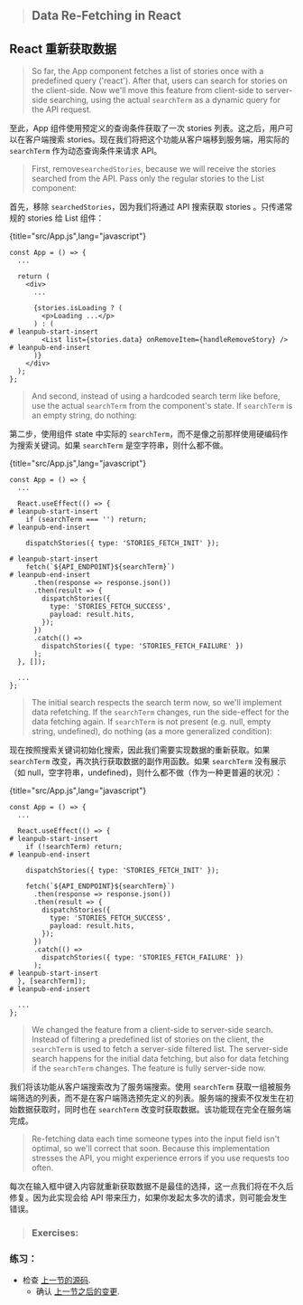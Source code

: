 > ## Data Re-Fetching in React

## React 重新获取数据

> So far, the App component fetches a list of stories once with a predefined query ('react'). After that, users can search for stories on the client-side. Now we'll move this feature from client-side to server-side searching, using the actual `searchTerm` as a dynamic query for the API request.

至此，App 组件使用预定义的查询条件获取了一次 stories 列表。这之后，用户可以在客户端搜索 stories。现在我们将把这个功能从客户端移到服务端，用实际的 `searchTerm` 作为动态查询条件来请求 API。

> First, remove`searchedStories`, because we will receive the stories searched from the API. Pass only the regular stories to the List component:

首先，移除 `searchedStories`，因为我们将通过 API 搜索获取 stories 。只传递常规的 stories 给 List 组件：

{title="src/App.js",lang="javascript"}
~~~~~~~
const App = () => {
  ...

  return (
    <div>
      ...

      {stories.isLoading ? (
        <p>Loading ...</p>
      ) : (
# leanpub-start-insert
        <List list={stories.data} onRemoveItem={handleRemoveStory} />
# leanpub-end-insert
      )}
    </div>
  );
};
~~~~~~~

> And second, instead of using a hardcoded search term like before, use the actual `searchTerm` from the component's state. If `searchTerm` is an empty string, do nothing:

第二步，使用组件 state 中实际的 `searchTerm`，而不是像之前那样使用硬编码作为搜索关键词。如果 `searchTerm` 是空字符串，则什么都不做。


{title="src/App.js",lang="javascript"}
~~~~~~~
const App = () => {
  ...

  React.useEffect(() => {
# leanpub-start-insert
    if (searchTerm === '') return;
# leanpub-end-insert

    dispatchStories({ type: 'STORIES_FETCH_INIT' });

# leanpub-start-insert
    fetch(`${API_ENDPOINT}${searchTerm}`)
# leanpub-end-insert
      .then(response => response.json())
      .then(result => {
        dispatchStories({
          type: 'STORIES_FETCH_SUCCESS',
          payload: result.hits,
        });
      })
      .catch(() =>
        dispatchStories({ type: 'STORIES_FETCH_FAILURE' })
      );
  }, []);

  ...
};
~~~~~~~

> The initial search respects the search term now, so we'll implement data refetching. If the `searchTerm` changes, run the side-effect for the data fetching again. If `searchTerm` is not present (e.g. null, empty string, undefined), do nothing (as a more generalized condition):

现在按照搜索关键词初始化搜索，因此我们需要实现数据的重新获取。如果 `searchTerm` 改变，再次执行获取数据的副作用函数。如果 `searchTerm` 没有展示（如 null，空字符串，undefined)，则什么都不做（作为一种更普遍的状况）：


{title="src/App.js",lang="javascript"}
~~~~~~~
const App = () => {
  ...

  React.useEffect(() => {
# leanpub-start-insert
    if (!searchTerm) return;
# leanpub-end-insert

    dispatchStories({ type: 'STORIES_FETCH_INIT' });

    fetch(`${API_ENDPOINT}${searchTerm}`)
      .then(response => response.json())
      .then(result => {
        dispatchStories({
          type: 'STORIES_FETCH_SUCCESS',
          payload: result.hits,
        });
      })
      .catch(() =>
        dispatchStories({ type: 'STORIES_FETCH_FAILURE' })
      );
# leanpub-start-insert
  }, [searchTerm]);
# leanpub-end-insert

  ...
};
~~~~~~~

> We changed the feature from a client-side to server-side search. Instead of filtering a predefined list of stories on the client, the `searchTerm` is used to fetch a server-side filtered list. The server-side search happens for the initial data fetching, but also for data fetching if the `searchTerm` changes. The feature is fully server-side now.

我们将该功能从客户端搜索改为了服务端搜索。使用 `searchTerm` 获取一组被服务端筛选的列表，而不是在客户端筛选预先定义的列表。服务端的搜索不仅发生在初始数据获取时，同时也在 `searchTerm` 改变时获取数据。该功能现在完全在服务端完成。


> Re-fetching data each time someone types into the input field isn't optimal, so we'll correct that soon. Because this implementation stresses the API, you might experience errors if you use requests too often.

每次在输入框中键入内容就重新获取数据不是最佳的选择，这一点我们将在不久后修复。因为此实现会给 API 带来压力，如果你发起太多次的请求，则可能会发生错误。
                
                
> ### Exercises:                

### 练习：

* 检查 [上一节的源码](https://codesandbox.io/s/github/the-road-to-learn-react/hacker-stories/tree/hs/Data-Re-Fetching-in-React).
  * 确认 [上一节之后的变更](https://github.com/the-road-to-learn-react/hacker-stories/compare/hs/Data-Fetching-with-React...hs/Data-Re-Fetching-in-React?expand=1).
